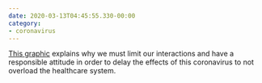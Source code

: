 ```yaml
---
date: 2020-03-13T04:45:55.330-00:00
category:
- coronavirus
---
```

[This graphic](https://twitter.com/SiouxsieW/status/1237275231783284736) explains why we must limit our interactions and have a responsible attitude in order to delay the effects of this coronavirus to not overload the healthcare system.
